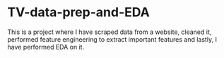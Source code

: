# TV-data-prep-and-EDA
This is a project where I have scraped data from a website, cleaned it, performed feature engineering to extract important features and lastly, I have performed EDA on it.
